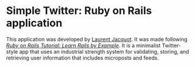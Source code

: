 # Simple Twitter: Ruby on Rails application
This application was developed by [Laurent Jacquot](http://www.linkedin.com/in/laurentjacquot1/).
It was made following [*Ruby on Rails Tutorial: Learn Rails by Example*](http://railstutorial.org/). 
It is a minimalist Twitter­-style app that uses an industrial­ strength system for validating, storing, and retrieving user information that includes microposts and feeds.
